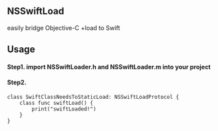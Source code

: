 ## NSSwiftLoad

easily bridge Objective-C +load to Swift

## Usage

#### Step1. import NSSwiftLoader.h and NSSwiftLoader.m into your project

#### Step2. 
``` 
class SwiftClassNeedsToStaticLoad: NSSwiftLoadProtocol {
    class func swiftLoad() {
        print("swiftLoaded!")
    }
} 
```
